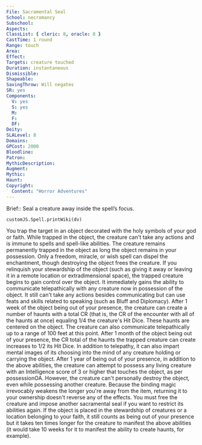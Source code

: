 ```yaml
---
File: Sacramental Seal
School: necromancy
Subschool: 
Aspects: 
ClassList: { cleric: 8, oracle: 8 }
CastTime: 1 round
Range: touch
Area: 
Effect: 
Targets: creature touched
Duration: instantaneous
Dismissible: 
Shapeable: 
SavingThrow: Will negates
SR: yes
Components:
  V: yes
  S: yes
  M: 
  F: 
  DF: 
Deity: 
SLALevel: 8
Domains: 
GPCost: 2000
Bloodline: 
Patron: 
MythicDescription: 
Augment: 
Mythic: 
Haunt: 
Copyright:
  Content: "Horror Adventures"
---
```

Brief:: Seal a creature away inside the spell’s focus.

```dataviewjs
customJS.Spell.printWiki(dv)
```

You trap the target in an object decorated with the holy symbols of your god or faith. While trapped in the object, the creature can't take any actions and is immune to spells and spell-like abilities. The creature remains permanently trapped in the object as long the object remains in your possession. Only a freedom, miracle, or wish spell can dispel the enchantment, though destroying the object frees the creature.  If you relinquish your stewardship of the object (such as giving it away or leaving it in a remote location or extradimensional space), the trapped creature begins to gain control over the object. It immediately gains the ability to communicate telepathically with any creature now in possession of the object. It still can't take any actions besides communicating but can use feats and skills related to speaking (such as Bluff and Diplomacy).  After 1 week of the object being out of your presence, the creature can create a number of haunts with a total CR (that is, the CR of the encounter with all of the haunts at once) equaling 1/4 the creature's Hit Dice. These haunts are centered on the object. The creature can also communicate telepathically up to a range of 100 feet at this point.  After 1 month of the object being out of your presence, the CR total of the haunts the trapped creature can create increases to 1/2 its Hit Dice. In addition to telepathy, it can also impart mental images of its choosing into the mind of any creature holding or carrying the object.  After 1 year of being out of your presence, in addition to the above abilities, the creature can attempt to possess any living  creature with an Intelligence score of 3 or higher that touches the object, as per possessionOA. However, the creature can't personally destroy the object, even while possessing another creature.  Because the binding magic irrevocably weakens the longer you're away from the item, returning it to your ownership doesn't reverse any of the effects. You must free the creature and impose another sacramental seal if you want to restrict its abilities again.  If the object is placed in the stewardship of creatures or a location belonging to your faith, it still counts as being out of your presence but it takes ten times longer for the creature to manifest the above abilities (it would take 10 weeks for it to manifest the ability to create haunts, for example).
